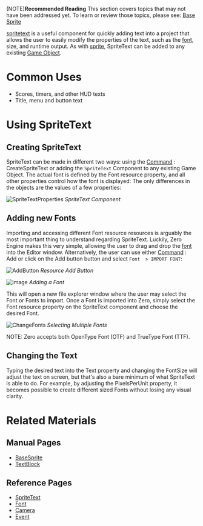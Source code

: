 (NOTE)**Recommended Reading**  This section covers topics that may not have been addressed yet. To learn or review those topics, please see: [Base Sprite](https://github.com/ZilchEngine/ZilchDocs/blob/master/zero_editor_documentation/zeromanual/graphics/sprites/basesprite.markdown)

[spritetext](https://github.com/ZilchEngine/ZilchDocs/blob/master/zero_editor_documentation/code_reference/class_reference/spritetext.markdown) is a useful component for quickly adding text into a project that allows the user to easily modify the properties of the text, such as the [font](https://github.com/ZilchEngine/ZilchDocs/blob/master/zero_editor_documentation/zeromanual/architecture/resources/font.markdown), size, and runtime output. As with [sprite](https://github.com/ZilchEngine/ZilchDocs/blob/master/zero_editor_documentation/code_reference/class_reference/sprite.markdown), SpriteText can be added to any existing [Game Object](https://github.com/ZilchEngine/ZilchDocs/blob/master/zero_editor_documentation/zeromanual/architecture/cogs/gameobjectsconcept.markdown). 

 # Common Uses
 - Scores, timers, and other HUD texts
 - Title, menu and button text

 # Using SpriteText
 ## Creating SpriteText
SpriteText can be made in different two ways: using the [Command](https://github.com/ZilchEngine/ZilchDocs/blob/master/zero_editor_documentation/zeromanual/editor/editorcommands/commands.markdown) : CreateSpriteText  or adding the `SpriteText` Component to any existing Game Object. The actual font is defined by the Font resource property, and all other properties control how the font is displayed:  The only differences in the objects are the values of a few properties:



![SpriteTextProperties](https://media.githubusercontent.com/media/zeroengineteam/ZeroFiles/master/doc_files/47818.png) *SpriteText Component*


 ## Adding new Fonts
Importing and accessing different Font resource resources is arguably the most important thing to understand regarding SpriteText. Luckily, Zero Engine makes this very simple, allowing the user to drag and drop the [font](https://github.com/ZilchEngine/ZilchDocs/blob/master/zero_editor_documentation/zeromanual/architecture/resources/font.markdown) into the Editor window. Alternatively, the user can use either [Command](https://github.com/ZilchEngine/ZilchDocs/blob/master/zero_editor_documentation/zeromanual/editor/editorcommands/commands.markdown) : Add  or click on the Add button button and select `Font  > IMPORT FONT`:



![AddButton](https://media.githubusercontent.com/media/zeroengineteam/ZeroFiles/master/doc_files/47820.png) *Resource Add Button*




![image](https://media.githubusercontent.com/media/zeroengineteam/ZeroFiles/master/doc_files/45994.png) *Adding a Font*


This will open a new file explorer window where the user may select the Font or Fonts to import. Once a Font is imported into Zero, simply select the Font resource property on the SpriteText component and choose the desired Font.



![ChangeFonts](https://media.githubusercontent.com/media/zeroengineteam/ZeroFiles/master/doc_files/47827.gif) *Selecting Multiple Fonts*


NOTE: Zero accepts both OpenType Font (OTF) and TrueType Font (TTF).


 ## Changing the Text
Typing the desired text into the Text  property and changing the FontSize  will adjust the text on screen, but that's also a bare minimum of what SpriteText is able to do. For example, by adjusting the PixelsPerUnit  property, it becomes possible to create different sized Fonts without losing any visual clarity.

 # Related Materials
 ## Manual Pages
- [BaseSprite](https://github.com/ZilchEngine/ZilchDocs/blob/master/zero_editor_documentation/zeromanual/graphics/sprites/basesprite.markdown)
- [TextBlock](https://github.com/ZilchEngine/ZilchDocs/blob/master/zero_editor_documentation/zeromanual/architecture/resources/textblock.markdown)

 ## Reference Pages
- [SpriteText](https://github.com/ZilchEngine/ZilchDocs/blob/master/zero_editor_documentation/code_reference/class_reference/spritetext.markdown)
- [Font](https://github.com/ZilchEngine/ZilchDocs/blob/master/zero_editor_documentation/code_reference/class_reference/font.markdown)
- [Camera](https://github.com/ZilchEngine/ZilchDocs/blob/master/zero_editor_documentation/code_reference/class_reference/camera.markdown)
- [Event](https://github.com/ZilchEngine/ZilchDocs/blob/master/zero_editor_documentation/code_reference/class_reference/event.markdown) 

 